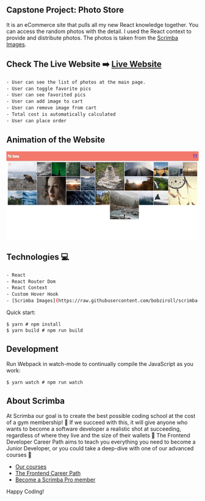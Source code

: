 ## Capstone Project: Photo Store
It is an eCommerce site that pulls all my new React knowledge together. You can access the random photos with the detail. I used the React context to provide and distribute photos. The photos is taken from the [Scrimba Images](https://raw.githubusercontent.com/bobziroll/scrimba-react-bootcamp-images/master/images.json). 
    
## Check The Live Website ➡️ [Live Website](https://fe-photo-store.netlify.app/)

```bash
- User can see the list of photos at the main page.
- User can toggle favorite pics
- User can see favorited pics
- User can add image to cart
- User can remove image from cart
- Total cost is automatically calculated
- User can place order
```
## Animation of the Website

![image](./7-capstone-project/7-capstone-project.gif)


## Technologies 💻
```bash
- React
- React Router Dom
- React Context
- Custom Hover Hook
- [Scrimba Images](https://raw.githubusercontent.com/bobziroll/scrimba-react-bootcamp-images/master/images.json)
```

Quick start:

```
$ yarn # npm install
$ yarn build # npm run build
````

## Development

Run Webpack in watch-mode to continually compile the JavaScript as you work:

```
$ yarn watch # npm run watch
```

## About Scrimba

At Scrimba our goal is to create the best possible coding school at the cost of a gym membership! 💜
If we succeed with this, it will give anyone who wants to become a software developer a realistic shot at succeeding, regardless of where they live and the size of their wallets 🎉
The Frontend Developer Career Path aims to teach you everything you need to become a Junior Developer, or you could take a deep-dive with one of our advanced courses 🚀

- [Our courses](https://scrimba.com/allcourses)
- [The Frontend Career Path](https://scrimba.com/learn/frontend)
- [Become a Scrimba Pro member](https://scrimba.com/pricing)

Happy Coding!
